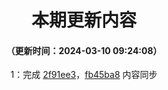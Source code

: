 <div align="center">

# 本期更新内容

#### （更新时间：2024-03-10 09:24:08）

1：完成 [2f91ee3](https://github.com/WForst-Breeze/PCL2-1930/commit/2f91ee365d7b9b75c404cce3143f2c1b39630337)，[fb45ba8](https://github.com/WForst-Breeze/PCL2-1930/commit/fb45ba86ddd159f426e6ff380133388690c16454) 内容同步

</div>
